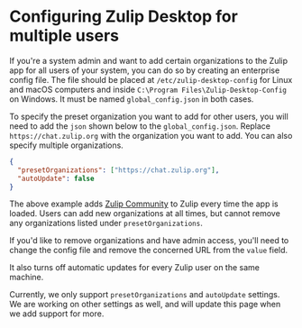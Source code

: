 # Configuring Zulip Desktop for multiple users

If you're a system admin and want to add certain organizations to the Zulip app for
all users of your system, you can do so by creating an enterprise config file.
The file should be placed at `/etc/zulip-desktop-config` for Linux and macOS computers
and inside `C:\Program Files\Zulip-Desktop-Config` on Windows.
It must be named `global_config.json` in both cases.

To specify the preset organization you want to add for other users, you will need to
add the `json` shown below to the `global_config.json`. Replace `https://chat.zulip.org` with the
organization you want to add. You can also specify multiple organizations.

```json
{
  "presetOrganizations": ["https://chat.zulip.org"],
  "autoUpdate": false
}
```

The above example adds [Zulip Community](https://chat.zulip.org) to Zulip every time the app is loaded.
Users can add new organizations at all times, but cannot remove any organizations listed under `presetOrganizations`.

If you'd like to remove organizations and have admin access, you'll need to change the config file and remove the concerned URL from the `value` field.

It also turns off automatic updates for every Zulip user on the same machine.

Currently, we only support `presetOrganizations` and `autoUpdate` settings. We are working on other settings as well, and will update this page when we add support for more.
